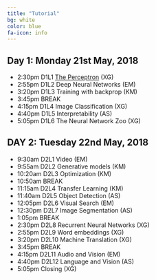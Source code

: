 ```yaml
---
title: "Tutorial"
bg: white
color: blue
fa-icon: info
---
```


## Day 1: Monday 21st May, 2018

- 2:30pm D1L1 [The Perceptron][D1L1] (XG) 
- 2:55pm D1L2 Deep Neural Networks (EM)
- 3:20pm D1L3 Training with backprop (KM)
- 3:45pm BREAK
- 4:15pm D1L4 Image Classification (XG)
- 4:40pm D1L5 Interpretability (AS)
- 5:05pm D1L6 The Neural Network Zoo (XG) 

## DAY 2: Tuesday 22nd May, 2018

- 9:30am D2L1 Video (EM) 
- 9:55am D2L2 Generative models (KM)
- 10:20am D2L3 Optimization (KM)
- 10:50am BREAK
- 11:15am D2L4 Transfer Learning (KM)
- 11:40am D2L5 Object Detection (AS)
- 12:05pm D2L6 Visual Search (EM)
- 12:30pm D2L7 Image Segmentation (AS)
- 1:05pm BREAK
- 2:30pm D2L8 Recurrent Neural Networks (XG)
- 2:55pm D2L9 Word embeddings (XG)
- 3:20pm D2L10 Machine Translation (XG)
- 3:45pm BREAK
- 4:15pm D2L11 Audio and Vision (EM)
- 4:40pm D2L12 Language and Vision (AS)
- 5:05pm Closing (XG)

[D1L1]: https://github.com/telecombcn-dl/2018-dlmm/raw/master/D1L01_ThePerceptron.pdf

